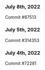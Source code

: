 ### July 8th, 2022

Commit #87513

### July 5th, 2022

Commit #314353


### July 4th, 2022

Commit #72281
